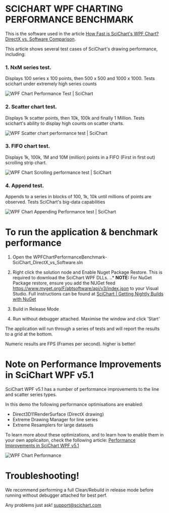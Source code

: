 # SCICHART WPF CHARTING PERFORMANCE BENCHMARK

This is the software used in the article [How Fast is SciChart's WPF Chart? DirectX vs. Software Comparison](https://www.scichart.com/how-fast-is-scichart-wpf-chart/). 

This article shows several test cases of SciChart's drawing performance, including:

 ### 1. NxM series test. 
 
 Displays 100 series x 100 points, then 500 x 500 and 1000 x 1000. Tests scichart under extremely high series counts
 
 ![WPF Chart Performance Test | SciChart](https://abtsoftware-wpengine.netdna-ssl.com/wp-content/uploads/2014/12/SciChart-Performance-Comparison-Test1-NxM-Series.png)
 
 ### 2. Scatter chart test. 
 
 Displays 1k scatter points, then 10k, 100k and finally 1 Million. Tests scichart's ability to display high counts on scatter charts. 
 
 ![WPF Scatter chart performance test | SciChart](https://abtsoftware-wpengine.netdna-ssl.com/wp-content/uploads/2014/12/SciChart-Performance-Comparison-Test2-Scatter-Series.png)
 
 ### 3. FIFO chart test. 
 
 Displays 1k, 100k, 1M and 10M (million) points in a FIFO (First in first out) scrolling strip chart. 
 
 ![WPF Chart Scrolling performance test | SciChart](https://abtsoftware-wpengine.netdna-ssl.com/wp-content/uploads/2014/12/SciChart-Performance-Comparison-Test3-Fifo-Series.png)
 
 ### 4. Append test. 
 
 Appends to a series in blocks of 100, 1k, 10k until millions of points are observed. Tests SciChart's big-data capabilities 
 
 ![WPF Chart Appending Performance test | SciChart](https://abtsoftware-wpengine.netdna-ssl.com/wp-content/uploads/2014/12/SciChart-Performance-Comparison-Test4-Append-Noisy100.png)


# To run the application & benchmark performance 

 1. Open the WPFChartPerformanceBenchmark-SciChart_DirectX_vs_Software.sln

 2. Right click the solution node and Enable Nuget Package Restore. This is required to download the SciChart WPF DLLs. 
 ..* **NOTE:** For NuGet Package restore, ensure you add the NUGet feed https://www.myget.org/F/abtsoftware/api/v3/index.json to your Visual Studio. Full instructions can be found at [SciChart | Getting Nightly Builds with NuGet](https://support.scichart.com/index.php?/Knowledgebase/Article/View/17232/37/getting-nightly-builds-with-nuget)

 3. Build in Release Mode 

 4. Run without debugger attached. Maximise the window and click 'Start'
 
 The application will run through a series of tests and will report the results to a grid at the bottom. 
 
 Numeric results are FPS (Frames per second). higher is better! 
 

# Note on Performance Improvements in SciChart WPF v5.1 

SciChart WPF v5.1 has a number of performance improvements to the line and scatter series types. 

In this demo the following performance optimisations are enabled:

  * Direct3D11RenderSurface (DirectX drawing) 
  * Extreme Drawing Manager for line series 
  * Extreme Resamplers for large datasets 

To learn more about these optimizations, and to learn how to enable them in your own applicaiton, check the following article: [Performance Improvements in SciChart WPF v5.1 ](https://www.scichart.com/performance-improvements-scichart-wpf-v5-1/)

![WPF Chart Performance](https://abtsoftware-wpengine.netdna-ssl.com/wp-content/uploads/2018/02/SciChart-WPF-Chart-5-1-Performance-Tests-Highlighted-1200x570.png)

# Troubleshooting!

We recommend performing a full Clean/Rebuild in release mode before running without debugger attached for best perf. 

Any problems just ask! support@scichart.com 
